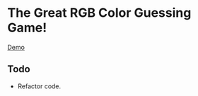 # The Great RGB Color Guessing Game!

[Demo](https://codepen.io/joshmakar/project/editor/ZRoqwE)

## Todo
* Refactor code.